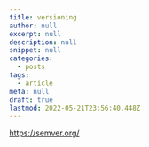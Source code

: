 ```yaml
---
title: versioning
author: null
excerpt: null
description: null
snippet: null
categories:
  - posts
tags:
  - article
meta: null
draft: true
lastmod: 2022-05-21T23:56:40.448Z
---
```


https://semver.org/
